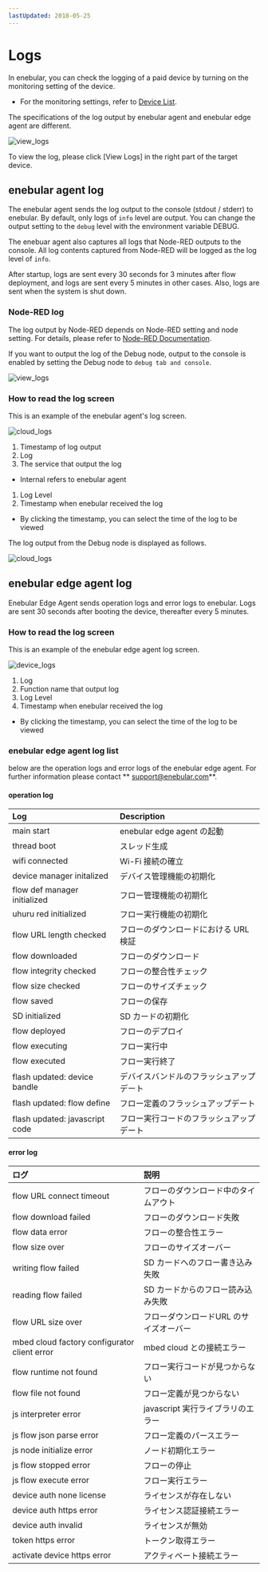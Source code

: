 ```yaml
---
lastUpdated: 2018-05-25
---
```


# Logs

In enebular, you can check the logging of a paid device by
turning on the monitoring setting of the device.
* For the monitoring settings, refer to [Device List](/Device/DeviceList.md).

The specifications of the log output by enebular agent and enebular edge agent are different.

![view_logs](/_asset/images/Device/Logs/view_logs.png)

To view the log, please click [View Logs] in the right part of the target device.

## enebular agent log

The enebular agent sends the log output to the console (stdout / stderr) to enebular.
By default, only logs of `info` level are output. You can change the output setting to the `debug` level with the environment variable DEBUG.

The enebuar agent also captures all logs that Node-RED outputs to the console. All log contents captured from Node-RED will be logged as the log level of `info`.

After startup, logs are sent every 30 seconds for 3 minutes after flow deployment, and logs are sent every 5 minutes in other cases.
Also, logs are sent when the system is shut down.

### Node-RED log

The log output by Node-RED depends on Node-RED setting and node setting.
For details, please refer to [Node-RED Documentation](https://nodered.org/).

If you want to output the log of the Debug node, output to the console is enabled by setting the Debug node to `debug tab and console`.

![view_logs](/_asset/images/Device/Logs/debug_node_config.png)

### How to read the log screen

This is an example of the enebular agent's log screen.

![cloud_logs](/_asset/images/Device/Logs/cloud_logs.png)

1. Timestamp of log output
1. Log
1. The service that output the log
* Internal refers to enebular agent
1. Log Level
1. Timestamp when enebular received the log
* By clicking the timestamp, you can select the time of the log to be viewed

The log output from the Debug node is displayed as follows.

![cloud_logs](/_asset/images/Device/Logs/debug_node.png)


## enebular edge agent log

Enebular Edge Agent sends operation logs and error logs to enebular.
Logs are sent 30 seconds after booting the device, thereafter every 5 minutes.

### How to read the log screen

This is an example of the enebular edge agent log screen.

![device_logs](/_asset/images/Device/Logs/eea_logs.png)

1. Log
1. Function name that output log
1. Log Level
1. Timestamp when enebular received the log
* By clicking the timestamp, you can select the time of the log to be viewed

### enebular edge agent log list

below are the operation logs and error logs of the enebular edge agent.
For further information please contact ** support@enebular.com**.

#### operation log

| Log | Description |
| :--- | :--- |
| main start | enebular edge agent の起動 |
| thread boot | スレッド生成 |
| wifi connected | Wi-Fi 接続の確立 |
| device manager initalized | デバイス管理機能の初期化 |
| flow def manager initialized | フロー管理機能の初期化 |
| uhuru red initialized | フロー実行機能の初期化 |
| flow URL length checked | フローのダウンロードにおける URL 検証 |
| flow downloaded | フローのダウンロード |
| flow integrity checked | フローの整合性チェック |
| flow size checked | フローのサイズチェック |
| flow saved | フローの保存 |
| SD initialized | SD カードの初期化 |
| flow deployed | フローのデプロイ |
| flow executing | フロー実行中 |
| flow executed | フロー実行終了 |
| flash updated: device bandle | デバイスバンドルのフラッシュアップデート |
| flash updated: flow define | フロー定義のフラッシュアップデート |
| flash updated: javascript code | フロー実行コードのフラッシュアップデート |

#### error log

| ログ | 説明 |
| :--- | :--- |
| flow URL connect timeout | フローのダウンロード中のタイムアウト |
| flow download failed | フローのダウンロード失敗 |
| flow data error | フローの整合性エラー |
| flow size over | フローのサイズオーバー |
| writing flow failed | SD カードへのフロー書き込み失敗 |
| reading flow failed | SD カードからのフロー読み込み失敗 |
| flow URL size over | フローダウンロードURL のサイズオーバー |
| mbed cloud factory configurator client error | mbed cloud との接続エラー |
| flow runtime not found | フロー実行コードが見つからない |
| flow file not found | フロー定義が見つからない |
| js interpreter error | javascript 実行ライブラリのエラー |
| js flow json parse error | フロー定義のパースエラー |
| js node initialize error | ノード初期化エラー |
| js flow stopped error | フローの停止 |
| js flow execute error | フロー実行エラー |
| device auth none license | ライセンスが存在しない |
| device auth https error |ライセンス認証接続エラー |
| device auth invalid | ライセンスが無効 |
| token https error | トークン取得エラー |
| activate device https error | アクティベート接続エラー |